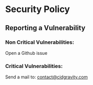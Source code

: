 # Security Policy

## Reporting a Vulnerability

### Non Critical Vulnerabilities:
Open a Github issue

### Critical Vulnerabilities:
Send a mail to: contact@cidgravity.com
